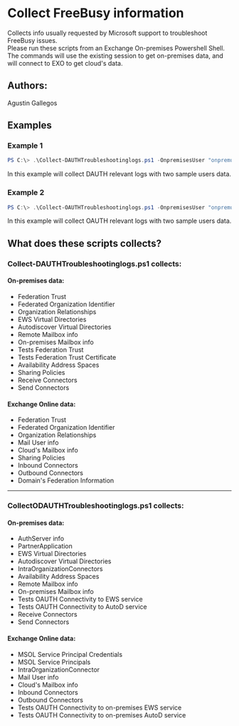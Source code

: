 ﻿# Collect FreeBusy information
Collects info usually requested by Microsoft support to troubleshoot FreeBusy issues.  
Please run these scripts from an Exchange On-premises Powershell Shell. The commands will use the existing session to get on-premises data, and will connect to EXO to get cloud's data.  

## Authors:  
Agustin Gallegos

## Examples  
### Example 1  
```powershell
PS C:\> .\Collect-DAUTHTroubleshootinglogs.ps1 -OnpremisesUser "onpremuser@contoso.com" -CloudUser "clouduser@contoso.com"
```
In this example will collect DAUTH relevant logs with two sample users data.  

### Example 2  
```powershell
PS C:\> .\Collect-OAUTHTroubleshootinglogs.ps1 -OnpremisesUser "onpremuser@contoso.com" -CloudUser "clouduser@contoso.com"
```
In this example will collect OAUTH relevant logs with two sample users data.  
  

## What does these scripts collects?  
  
### Collect-DAUTHTroubleshootinglogs.ps1 collects:  
#### On-premises data:  
- Federation Trust  
- Federated Organization Identifier  
- Organization Relationships  
- EWS Virtual Directories  
- Autodiscover Virtual Directories  
- Remote Mailbox info  
- On-premises Mailbox info  
- Tests Federation Trust  
- Tests Federation Trust Certificate  
- Availability Address Spaces  
- Sharing Policies  
- Receive Connectors  
- Send Connectors  

#### Exchange Online data:  
- Federation Trust  
- Federated Organization Identifier  
- Organization Relationships  
- Mail User info  
- Cloud's Mailbox info  
- Sharing Policies  
- Inbound Connectors  
- Outbound Connectors  
- Domain's Federation Information  

----

### CollectODAUTHTroubleshootinglogs.ps1 collects:  
#### On-premises data:  
- AuthServer info  
- PartnerApplication
- EWS Virtual Directories  
- Autodiscover Virtual Directories  
- IntraOrganizationConnectors
- Availability Address Spaces  
- Remote Mailbox info  
- On-premises Mailbox info  
- Tests OAUTH Connectivity to EWS service  
- Tests OAUTH Connectivity to AutoD service  
- Receive Connectors  
- Send Connectors  

#### Exchange Online data:  
- MSOL Service Principal Credentials  
- MSOL Service Principals  
- IntraOrganizationConnector  
- Mail User info  
- Cloud's Mailbox info  
- Inbound Connectors  
- Outbound Connectors  
- Tests OAUTH Connectivity to on-premises EWS service  
- Tests OAUTH Connectivity to on-premises AutoD service